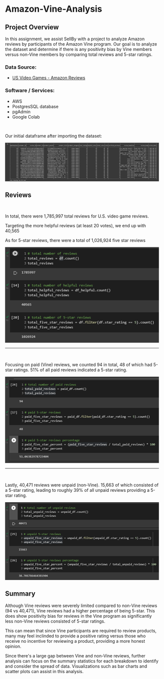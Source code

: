 # Amazon-Vine-Analysis

## Project Overview
In this assignment, we assist SellBy with a project to analyze Amazon reviews by participants of the Amazon Vine program. Our goal is to analyze the dataset and determine if there is any positivity bias by Vine members versus non-Vine members by comparing total reviews and 5-star ratings.



### Data Source:
- [US Video Games - Amazon Reviews](https://s3.amazonaws.com/amazon-reviews-pds/tsv/amazon_reviews_us_Video_Games_v1_00.tsv.gz)
 
### Software / Services:
- AWS
- PostgresSQL database
- pgAdmin
- Google Colab

<br>

Our initial dataframe after importing the dataset:


![Amazon Vine Analysis - US Video Game Reviews](Images/us_video_games_reviews.png)


## Reviews
<br>

In total, there were 1,785,997 total reviews for U.S. video game reviews.

Targeting the more helpful reviews (at least 20 votes), we end up with 40,565

As for 5-star reviews, there were a total of 1,026,924 five star reviews

![Amazon Vine Analysis - Total Reviews](Images/total_reviews.png)

<hr>
<br>

Focusing on paid (Vine) reviews, we counted 94 in total, 48 of which had 5-star ratings. 51% of all paid reviews indicated a 5-star rating.

![Amazon Vine Analysis - Total Paid Reviews](Images/total_paid_reviews.png)

<hr>
<br>

Lastly, 40,471 reviews were unpaid (non-Vine). 15,663 of which consisted of a 5-star rating, leading to roughly 39% of all unpaid reviews providing a 5-star rating.

![Amazon Vine Analysis - Total Unpaid Reviews](Images/total_unpaid_reviews.png)

## Summary

Although Vine reviews were severely limited compared to non-Vine reviews (94 vs 40,471), Vine reviews had a higher percentage of being 5-star. This does show positivity bias for reviews in the Vine program as significantly less non-Vine reviews consisted of 5-star ratings.

This can mean that since Vine participants are required to review products, many may feel inclinded to provide a positive rating versus those who receive no incentive for reviewing a product, providing a more honest opinion.

Since there's a large gap between Vine and non-Vine reviews, further analysis can focus on the summary statistics for each breakdown to identify and consider the spread of data. Visualizations such as bar charts and scatter plots can assist in this analysis.
